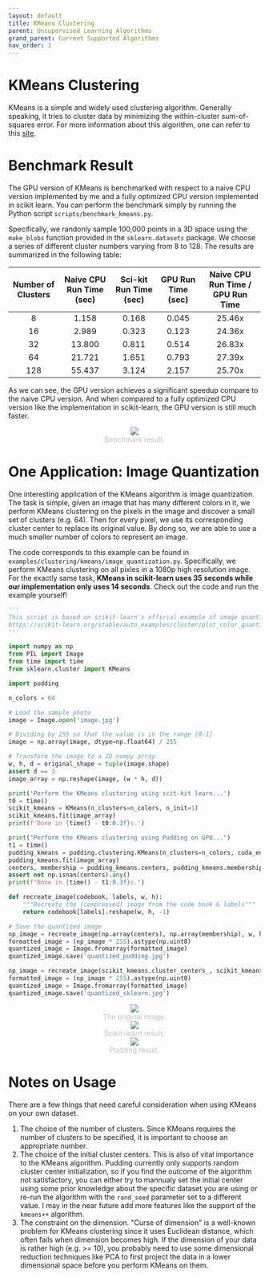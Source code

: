 ```yaml
---
layout: default
title: KMeans Clustering
parent: Unsupervised Learning Algorithms
grand_parent: Current Supported Algorithms
nav_order: 1
---
```

# KMeans Clustering

KMeans is a simple and widely used clustering algorithm. Generally speaking, it tries to cluster data by minimizing the within-cluster sum-of-squares error. For more information about this algorithm, one can refer to this [site](https://scikit-learn.org/stable/modules/clustering.html#k-means).

# Benchmark Result

The GPU version of KMeans is benchmarked with respect to a naive CPU version implemented by me and a fully optimized CPU version implemented in scikit learn. You can perform the benchmark simply by running the Python script ```scripts/benchmark_kmeans.py```.

Specifically, we randonly sample 100,000 points in a 3D space using the ```make_blobs``` function provided in the ```sklearn.datasets``` package. We choose a series of different cluster numbers varying from 8 to 128. The results are summarized in the following table:

|Number of Clusters|Naive CPU Run Time (sec)|Sci-kit Run Time (sec)|GPU Run Time (sec)|Naive CPU Run Time / GPU Run Time|
|:-:|:-:|:-:|:-:|:-:|
|8|1.158|0.168|0.045|25.46x|
|16|2.989|0.323|0.123|24.36x|
|32|13.800|0.811|0.514|26.83x|
|64|21.721|1.651|0.793|27.39x|
|128|55.437|3.124|2.157|25.70x|

As we can see, the GPU version achieves a significant speedup compare to the naive CPU version. And when compared to a fully optimized CPU version like the implementation in scikit-learn, the GPU version is still much faster.

<div align=center>
<img src="../../../assets/kmeans_benchmark_res.jpg">
<center style="font-size:14px;color:#C0C0C0;">Benchmark result.</center> 
</div>

# One Application: Image Quantization

One interesting application of the KMeans algorithm is image quantization. The task is simple, given an image that has many different colors in it, we perform KMeans clustering on the pixels in the image and discover a small set of clusters (e.g. 64). Then for every pixel, we use its corresponding cluster center to replace its original value. By dong so, we are able to use a much smaller number of colors to represent an image.

The code corresponds to this example can be found in ```examples/clustering/kmeans/image_quantization.py```. Specifically, we perform KMeans clustering on all pixles in a 1080p high resolution image. For the exactly same task, **KMeans in scikit-learn uses 35 seconds while our implementation only uses 14 seconds**. Check out the code and run the example yourself!

```python
'''
This script is based on scikit-learn's official example of image quantization.
https://scikit-learn.org/stable/auto_examples/cluster/plot_color_quantization.html#sphx-glr-auto-examples-cluster-plot-color-quantization-py
'''

import numpy as np
from PIL import Image
from time import time
from sklearn.cluster import KMeans

import pudding

n_colors = 64

# Load the sample photo
image = Image.open('image.jpg')

# Dividing by 255 so that the value is in the range [0-1]
image = np.array(image, dtype=np.float64) / 255

# Transform the image to a 2D numpy array.
w, h, d = original_shape = tuple(image.shape)
assert d == 3
image_array = np.reshape(image, (w * h, d))

print('Perform the KMeans clustering using scit-kit learn...')
t0 = time()
scikit_kmeans = KMeans(n_clusters=n_colors, n_init=1)
scikit_kmeans.fit(image_array)
print(f'Done in {time() - t0:0.3f}s.')

print("Perform the KMeans clustering using Pudding on GPU...")
t1 = time()
pudding_kmeans = pudding.clustering.KMeans(n_clusters=n_colors, cuda_enabled=True)
pudding_kmeans.fit(image_array)
centers, membership = pudding_kmeans.centers, pudding_kmeans.membership
assert not np.isnan(centers).any()
print(f"Done in {time() - t1:0.3f}s.")

def recreate_image(codebook, labels, w, h):
    """Recreate the (compressed) image from the code book & labels"""
    return codebook[labels].reshape(w, h, -1)

# Save the quantized image
np_image = recreate_image(np.array(centers), np.array(membership), w, h)
formatted_image = (np_image * 255).astype(np.uint8)
quantized_image = Image.fromarray(formatted_image)
quantized_image.save('quantized_pudding.jpg')

np_image = recreate_image(scikit_kmeans.cluster_centers_, scikit_kmeans.labels_, w, h)
formatted_image = (np_image * 255).astype(np.uint8)
quantized_image = Image.fromarray(formatted_image)
quantized_image.save('quantized_sklearn.jpg')
```

<div align=center>
<img src="../../../assets/image.jpg">
<center style="font-size:14px;color:#C0C0C0;">The original image.</center> 
</div>

<div align=center>
<img src="../../../assets/quantized_sklearn.jpg">
<center style="font-size:14px;color:#C0C0C0;">Scikit-learn result.</center>
</div> 

<div align=center>
<img src="../../../assets/quantized_pudding.jpg">
<center style="font-size:14px;color:#C0C0C0;">Pudding result.</center>
</div> 


# Notes on Usage

There are a few things that need careful consideration when using KMeans on your own dataset.

1. The choice of the number of clusters. Since KMeans requires the number of clusters to be specified, it is important to choose an appropriate number.
2. The choice of the initial cluster centers. This is also of vital importance to the KMeans algorithm. Pudding currently only supports random cluster center initialization, so if you find the outcome of the algorithm not satisfactory, you can either try to mannualy set the initial center using some prior knowledge about the specific dataset you are using or re-run the algorithm with the ```rand_seed``` parameter set to a different value. I may in the near future add more features like the support of the ```kmeans++``` algorithm.
3. The constraint on the dimension. "Curse of dimension" is a well-known problem for KMeans clustering since it uses Euclidean distance, which often fails when dimension becomes high. If the dimension of your data is rather high (e.g. >= 10), you probably need to use some dimensional reduction techniques like PCA to first project the data in a lower dimensional space before you perform KMeans on them.
